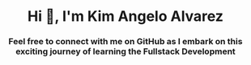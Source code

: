 <h1 align="center">Hi 👋, I'm Kim Angelo Alvarez</h1>
<h3 align="center">Feel free to connect with me on GitHub as I embark on this exciting journey of learning the <b>Fullstack Development</b></h3>
